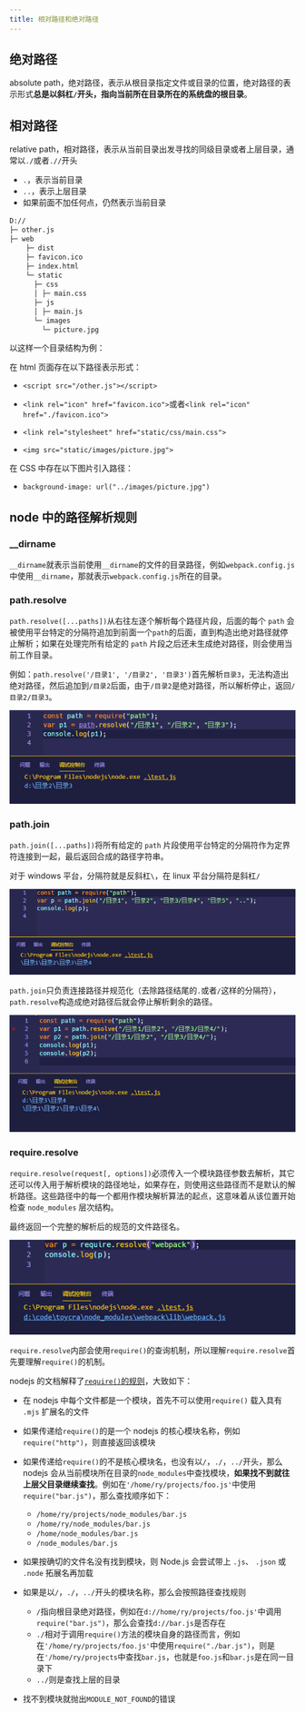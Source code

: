 ```yaml
---
title: 相对路径和绝对路径
---
```


## 绝对路径

absolute path，绝对路径，表示从根目录指定文件或目录的位置，绝对路径的表示形式**总是以斜杠`/`开头，指向当前所在目录所在的系统盘的根目录**。

## 相对路径

relative path，相对路径，表示从当前目录出发寻找的同级目录或者上层目录，通常以`./`或者`.//`开头

- `.`，表示当前目录
- `..`，表示上层目录
- 如果前面不加任何点，仍然表示当前目录

```shell
D://
├─ other.js
├─ web
	├─ dist
    ├─ favicon.ico
    ├─ index.html
    └─ static
      ├─ css
      │	├─ main.css
      ├─ js
      │	├─ main.js
      └─ images
        └─ picture.jpg
```

以这样一个目录结构为例：

在 html 页面存在以下路径表示形式：

- `<script src="/other.js"></script>`
- `<link rel="icon" href="favicon.ico">`或者`<link rel="icon" href="./favicon.ico">`

- `<link rel="stylesheet" href="static/css/main.css">`
- `<img src="static/images/picture.jpg">`

在 CSS 中存在以下图片引入路径：

- `background-image: url("../images/picture.jpg")`

## node 中的路径解析规则

### \_\_dirname

`__dirname`就表示当前使用`__dirname`的文件的目录路径，例如`webpack.config.js`中使用`__dirname`，那就表示`webpack.config.js`所在的目录。

### path.resolve

`path.resolve([...paths])`从右往左逐个解析每个路径片段，后面的每个 `path` 会被使用平台特定的分隔符追加到前面一个`path`的后面，直到构造出绝对路径就停止解析；如果在处理完所有给定的 `path` 片段之后还未生成绝对路径，则会使用当前工作目录。

例如：`path.resolve('/目录1', '/目录2', '目录3')`首先解析`目录3`，无法构造出绝对路径，然后追加到`/目录2`后面，由于`/目录2`是绝对路径，所以解析停止，返回`/目录2/目录3`。

![image-20200918181338076](../images/image-20200918181338076.png)

### path.join

`path.join([...paths])`将所有给定的 `path` 片段使用平台特定的分隔符作为定界符连接到一起，最后返回合成的路径字符串。

对于 windows 平台，分隔符就是反斜杠`\`，在 linux 平台分隔符是斜杠`/`

![image-20200918164844514](../images/image-20200918164844514.png)

`path.join`只负责连接路径并规范化（去除路径结尾的`.`或者`/`这样的分隔符），`path.resolve`构造成绝对路径后就会停止解析剩余的路径。

![image-20200918180820475](../images/image-20200918180820475.png)

### require.resolve

`require.resolve(request[, options])`必须传入一个模块路径参数去解析，其它还可以传入用于解析模块的路径地址，如果存在，则使用这些路径而不是默认的解析路径。这些路径中的每一个都用作模块解析算法的起点，这意味着从该位置开始检查 `node_modules` 层次结构。

最终返回一个完整的解析后的规范的文件路径名。

![image-20200918171525655](../images/image-20200918171525655.png)

`require.resolve`内部会使用`require()`的查询机制，所以理解`require.resolve`首先要理解`require()`的机制。

nodejs 的文档解释了[`require()`的规则](http://nodejs.cn/api/modules.html#modules_all_together)，大致如下：

- 在 nodejs 中每个文件都是一个模块，首先不可以使用`require()` 载入具有 `.mjs` 扩展名的文件

- 如果传递给`require()`的是一个 nodejs 的核心模块名称，例如`require("http")`，则直接返回该模块
- 如果传递给`require()`的不是核心模块名，也没有以`/`，`./`，`../`开头，那么 nodejs 会从当前模块所在目录的`node_modules`中查找模块，**如果找不到就往上层父目录继续查找**。例如在`'/home/ry/projects/foo.js'`中使用`require("bar.js")`，那么查找顺序如下：

  - `/home/ry/projects/node_modules/bar.js`
  - `/home/ry/node_modules/bar.js`
  - `/home/node_modules/bar.js`
  - `/node_modules/bar.js`

- 如果按确切的文件名没有找到模块，则 Node.js 会尝试带上 `.js`、 `.json` 或 `.node` 拓展名再加载
- 如果是以`/`，`./`，`../`开头的模块名称，那么会按照路径查找规则

  - `/`指向根目录绝对路径，例如在`d://home/ry/projects/foo.js'`中调用`require("bar.js")`，那么会查找`d://bar.js`是否存在
  - `./`相对于调用`require()`方法的模块自身的路径而言，例如在`'/home/ry/projects/foo.js'`中使用`require("./bar.js")`，则是在`'/home/ry/projects`中查找`bar.js`，也就是`foo.js`和`bar.js`是在同一目录下
  - `../`则是查找上层的目录

- 找不到模块就抛出`MODULE_NOT_FOUND`的错误
